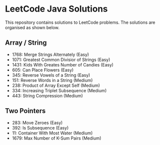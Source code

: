 # LeetCode Java Solutions

This repository contains solutions to LeetCode problems. The solutions are organised as shown below.

## Array / String
- 1768: Merge Strings Alternately (Easy)
- 1071: Greatest Common Divisior of Strings (Easy)
- 1431: Kids With Greates Number of Candies (Easy)
- 605: Can Place Flowers (Easy)
- 345: Reverse Vowels of a String (Easy)
- 151: Reverse Words in a String (Medium)
- 238: Product of Array Except Self (Medium)
- 334: Increasing Triplet Subsequence (Medium)
- 443: String Compression (Medium)


## Two Pointers
- 283: Move Zeroes (Easy)
- 392: Is Subsequence (Easy)
- 11: Container With Most Water (Medium)
- 1679: Max Number of K-Sum Pairs (Medium)